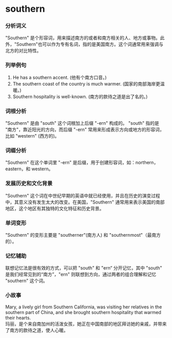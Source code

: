 # southern

### 分析词义

  

"Southern" 是个形容词，用来描述南方的或者和南方相关的人、地方或事物。此外，"Southern"也可以作为专有名词，指的是美国南方。这个词通常用来强调与北方的对比特性。

  

### 列举例句

  

1.  He has a southern accent. (他有个南方口音。)
2.  The southern coast of the country is much warmer. (国家的南部海岸更温暖。)
3.  Southern hospitality is well-known. (南方的款待之道是出了名的。)

  

### 词根分析

  

"Southern" 是由 "south" 这个词根加上后缀 "-ern" 构成的。 "south" 指的是 "南方"，靠近阳光的方向，而后缀 "-ern" 常用来形成表示方向或地方的形容词，比如 "western" (西方的)。

  

### 词缀分析

  

"Southern" 在这个单词里 "-ern" 是后缀，用于创建形容词，如：northern，eastern，和 western。

  

### 发展历史和文化背景

  

"Southern" 这个词在中世纪早期的英语中就已经使用，并且在历史的演变过程中，其意义没有发生太大的改变。在美国，"Southern" 通常用来表示美国的南部地区，这个地区有其独特的文化特征和历史背景。

  

### 单词变形

  

"Southern" 的变形主要是 "southerner"(南方人) 和 "southernmost"（最南方的）。

  

### 记忆辅助

  

联想记忆法是很有效的方式，可以把 "south" 和 "ern“ 分开记忆，其中 "south" 是我们经常见到的“南方”，"ern" 则联想到方向，通过两者的组合理解和记忆 "southern" 这个词。

  

### 小故事

  

Mary, a lively girl from Southern California, was visiting her relatives in the southern part of China, and she brought southern hospitality that warmed their hearts.  
玛丽，是个来自南加州的活泼女孩，她正在中国南部的地区拜访她的亲戚，并带来了南方的款待之道，使人心暖。
